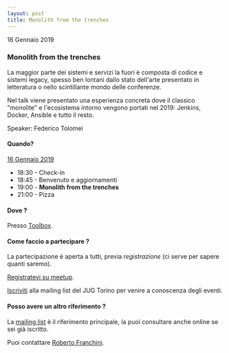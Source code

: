 ```yaml
---
layout: post
title: Monolith from the trenches
---
```


16 Gennaio 2019

### Monolith from the trenches 

La maggior parte dei sistemi e servizi la fuori è composta di codice e sistemi legacy, spesso ben lontani dallo stato dell'arte presentato in letteratura o nello scintillante mondo delle conferenze. 

Nel talk viene presentato una esperienza concreta dove il classico "monolite" e l'ecosistema intorno vengono portati nel 2019: Jenkins, Docker, Ansible e tutto il resto.

Speaker: Federico Tolomei

#### Quando?

<u>16 Gennaio 2019</u>

* 18:30 - Check-in
* 18:45 - Benvenuto e aggiornamenti
* 19:00 - **Monolith from the trenches**
* 21:00 - Pizza

#### Dove ?

Presso [Toolbox](/places/toolbox/).

#### Come faccio a partecipare ?

La partecipazione è aperta a tutti, previa *registrazione* (ci serve per sapere quanti saremo).

[Registratevi su meetup](https://www.meetup.com/JUGTorino/events/257844538/).

[Iscriviti](/subscribe/) alla mailing list del JUG Torino per venire a conoscenza degli eventi.

#### Posso avere un altro riferimento ?

La [mailing list](https://groups.yahoo.com/groups/it-torino-java-jug) è il riferimento principale,
la puoi consultare anche online se sei già iscritto.

Puoi contattare [Roberto Franchini](/people/robertofranchini/).
